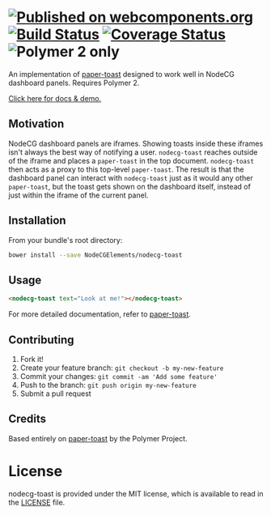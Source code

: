 # <nodecg-toast> [![Published on webcomponents.org](https://img.shields.io/badge/webcomponents.org-published-blue.svg)](https://www.webcomponents.org/element/NodeCGElemements/nodecg-toast) [![Build Status](https://travis-ci.org/NodeCGElements/nodecg-toast.svg?branch=master)](https://travis-ci.org/NodeCGElements/nodecg-toast) [![Coverage Status](https://coveralls.io/repos/github/NodeCGElements/nodecg-toast/badge.svg?branch=master)](https://coveralls.io/github/NodeCGElements/nodecg-toast?branch=master) ![Polymer 2 only](https://img.shields.io/badge/Polymer%202-only-blue.svg)


An implementation of [paper-toast](https://www.webcomponents.org/element/PolymerElements/paper-toast) designed to work well in NodeCG dashboard panels. Requires Polymer 2.

[Click here for docs & demo.](https://nodecgelements.github.io/nodecg-toast)

## Motivation
NodeCG dashboard panels are iframes. Showing toasts inside these iframes
isn't always the best way of notifying a user. `nodecg-toast` reaches outside
of the iframe and places a `paper-toast` in the top document. `nodecg-toast`
then acts as a proxy to this top-level `paper-toast`. The result is that the
dashboard panel can interact with `nodecg-toast` just as it would any other `paper-toast`,
but the toast gets shown on the dashboard itself, instead of just within the
iframe of the current panel.

## Installation

From your bundle's root directory:
```sh
bower install --save NodeCGElements/nodecg-toast
```

## Usage
```html
<nodecg-toast text="Look at me!"></nodecg-toast>
```

For more detailed documentation, refer to [paper-toast](https://www.webcomponents.org/element/PolymerElements/paper-toast).

## Contributing

1. Fork it!
2. Create your feature branch: `git checkout -b my-new-feature`
3. Commit your changes: `git commit -am 'Add some feature'`
4. Push to the branch: `git push origin my-new-feature`
5. Submit a pull request

## Credits

Based entirely on [paper-toast](https://github.com/PolymerElements/paper-toast) by the Polymer Project.

# License

nodecg-toast is provided under the MIT license, which is available to read in the 
[LICENSE](LICENSE) file.
